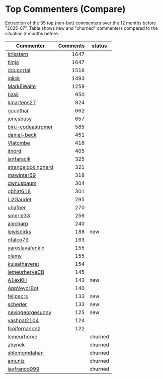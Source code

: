 # Top Commenters (Compare)

Extraction of the 35 top (non-bot) commenters 
over the 12 months before "2025-07".
Table shows new and "churned" commenters compared 
to the situation 3 months before.


| Commenter          | Comments | status  |
| ------------------ | -------: | ------- |
| [krisstern](commentersPlot/krisstern.png) |     1647 |         |
| [timja](commentersPlot/timja.png) |     1647 |         |
| [dduportal](commentersPlot/dduportal.png) |     1516 |         |
| [jglick](commentersPlot/jglick.png) |     1493 |         |
| [MarkEWaite](commentersPlot/MarkEWaite.png) |     1259 |         |
| [basil](commentersPlot/basil.png) |      950 |         |
| [kmartens27](commentersPlot/kmartens27.png) |      824 |         |
| [gounthar](commentersPlot/gounthar.png) |      662 |         |
| [jonesbusy](commentersPlot/jonesbusy.png) |      657 |         |
| [biru-codeastromer](commentersPlot/biru-codeastromer.png) |      585 |         |
| [daniel-beck](commentersPlot/daniel-beck.png) |      451 |         |
| [Vlatombe](commentersPlot/Vlatombe.png) |      418 |         |
| [jtnord](commentersPlot/jtnord.png) |      405 |         |
| [janfaracik](commentersPlot/janfaracik.png) |      325 |         |
| [strangelookingnerd](commentersPlot/strangelookingnerd.png) |      321 |         |
| [mawinter69](commentersPlot/mawinter69.png) |      318 |         |
| [dwnusbaum](commentersPlot/dwnusbaum.png) |      304 |         |
| [gbhat618](commentersPlot/gbhat618.png) |      301 |         |
| [LizGaudet](commentersPlot/LizGaudet.png) |      295 |         |
| [uhafner](commentersPlot/uhafner.png) |      270 |         |
| [smerle33](commentersPlot/smerle33.png) |      256 |         |
| [alecharp](commentersPlot/alecharp.png) |      240 |         |
| [lewisbirks](commentersPlot/lewisbirks.png) |      188 | new     |
| [nfalco79](commentersPlot/nfalco79.png) |      163 |         |
| [yaroslavafenkin](commentersPlot/yaroslavafenkin.png) |      155 |         |
| [olamy](commentersPlot/olamy.png) |      155 |         |
| [kuisathaverat](commentersPlot/kuisathaverat.png) |      154 |         |
| [lemeurherveCB](commentersPlot/lemeurherveCB.png) |      145 |         |
| [A1exKH](commentersPlot/A1exKH.png) |      143 | new     |
| [AppVeyorBot](commentersPlot/AppVeyorBot.png) |      140 |         |
| [felipecrs](commentersPlot/felipecrs.png) |      133 | new     |
| [scherler](commentersPlot/scherler.png) |      133 | new     |
| [nevingeorgesunny](commentersPlot/nevingeorgesunny.png) |      125 | new     |
| [yashpal2104](commentersPlot/yashpal2104.png) |      124 |         |
| [fcojfernandez](commentersPlot/fcojfernandez.png) |      122 |         |
| [lemeurherve](commentersPlot/lemeurherve.png) |          | churned |
| [zbynek](commentersPlot/zbynek.png) |          | churned |
| [shlomomdahan](commentersPlot/shlomomdahan.png) |          | churned |
| [amuniz](commentersPlot/amuniz.png) |          | churned |
| [jayfranco999](commentersPlot/jayfranco999.png) |          | churned |
